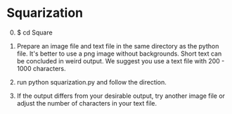 # Squarization

0. $ cd Square

1. Prepare an image file and text file in the same directory as the python file. It's better to use a png image without backgrounds. Short text can be concluded in weird output. We suggest you use a text file with 200 - 1000 characters.

2. run python squarization.py
and follow the direction.

3. If the output differs from your desirable output, try another image file or adjust the number of characters in your text file.
